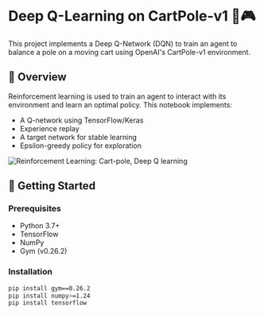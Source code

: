 # Deep Q-Learning on CartPole-v1 🧠🎮

This project implements a Deep Q-Network (DQN) to train an agent to balance a pole on a moving cart using OpenAI's CartPole-v1 environment.


## 📌 Overview

Reinforcement learning is used to train an agent to interact with its environment and learn an optimal policy. This notebook implements:
- A Q-network using TensorFlow/Keras
- Experience replay
- A target network for stable learning
- Epsilon-greedy policy for exploration

![Reinforcement Learning: Cart-pole, Deep Q learning](https://github.com/user-attachments/assets/524a30d7-44ce-4a9a-b921-b9209c677295)


## 🚀 Getting Started

### Prerequisites
- Python 3.7+
- TensorFlow
- NumPy
- Gym (v0.26.2)

### Installation
```bash
pip install gym==0.26.2
pip install numpy>=1.24
pip install tensorflow
